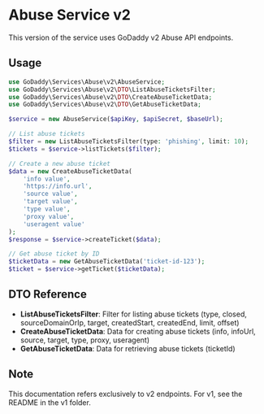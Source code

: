 # Abuse Service v2

This version of the service uses GoDaddy v2 Abuse API endpoints.

## Usage

```php
use GoDaddy\Services\Abuse\v2\AbuseService;
use GoDaddy\Services\Abuse\v2\DTO\ListAbuseTicketsFilter;
use GoDaddy\Services\Abuse\v2\DTO\CreateAbuseTicketData;
use GoDaddy\Services\Abuse\v2\DTO\GetAbuseTicketData;

$service = new AbuseService($apiKey, $apiSecret, $baseUrl);

// List abuse tickets
$filter = new ListAbuseTicketsFilter(type: 'phishing', limit: 10);
$tickets = $service->listTickets($filter);

// Create a new abuse ticket
$data = new CreateAbuseTicketData(
    'info value',
    'https://info.url',
    'source value',
    'target value',
    'type value',
    'proxy value',
    'useragent value'
);
$response = $service->createTicket($data);

// Get abuse ticket by ID
$ticketData = new GetAbuseTicketData('ticket-id-123');
$ticket = $service->getTicket($ticketData);
```

## DTO Reference

- **ListAbuseTicketsFilter**: Filter for listing abuse tickets (type, closed, sourceDomainOrIp, target, createdStart, createdEnd, limit, offset)
- **CreateAbuseTicketData**: Data for creating abuse tickets (info, infoUrl, source, target, type, proxy, useragent)
- **GetAbuseTicketData**: Data for retrieving abuse tickets (ticketId)

## Note
This documentation refers exclusively to v2 endpoints. For v1, see the README in the v1 folder. 